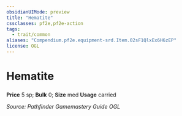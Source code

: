 ```yaml
---
obsidianUIMode: preview
title: "Hematite"
cssclasses: pf2e,pf2e-action
tags:
  - trait/common
aliases: "Compendium.pf2e.equipment-srd.Item.02sF1QlxEx6H6zEP"
license: OGL
---
```

# Hematite

### 


**Price** 5 sp; 
**Bulk** 0; **Size** med
**Usage** carried



*Source: Pathfinder Gamemastery Guide*
*OGL*